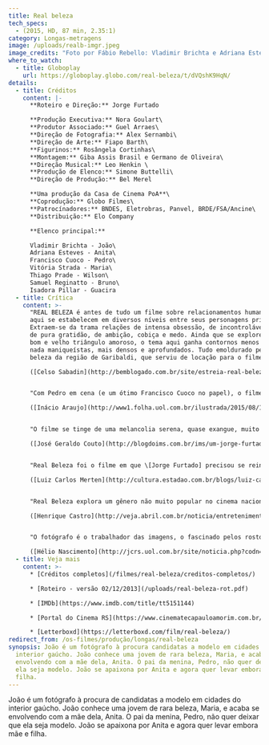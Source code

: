 ```yaml
---
title: Real beleza
tech_specs:
  - (2015, HD, 87 min, 2.35:1)
category: Longas-metragens
image: /uploads/realb-imgr.jpeg
image_credits: "Foto por Fábio Rebello: Vladimir Brichta e Adriana Esteves"
where_to_watch:
  - title: Globoplay
    url: https://globoplay.globo.com/real-beleza/t/dVQshK9HqN/
details:
  - title: Créditos
    content: |-
      **Roteiro e Direção:** Jorge Furtado

      **Produção Executiva:** Nora Goulart\
      **Produtor Associado:** Guel Arraes\
      **Direção de Fotografia:** Alex Sernambi\
      **Direção de Arte:** Fiapo Barth\
      **Figurinos:** Rosângela Cortinhas\
      **Montagem:** Giba Assis Brasil e Germano de Oliveira\
      **Direção Musical:** Leo Henkin \
      **Produção de Elenco:** Simone Buttelli\
      **Direção de Produção:** Bel Merel

      **Uma produção da Casa de Cinema PoA**\
      **Coprodução:** Globo Filmes\
      **Patrocínadores:** BNDES, Eletrobras, Panvel, BRDE/FSA/Ancine\
      **Distribuição:** Elo Company

      **Elenco principal:**

      Vladimir Brichta - João\
      Adriana Esteves - Anita\
      Francisco Cuoco - Pedro\
      Vitória Strada - Maria\
      Thiago Prade - Wilson\
      Samuel Reginatto - Bruno\
      Isadora Pillar - Guacira
  - title: Crítica
    content: >-
      "REAL BELEZA é antes de tudo um filme sobre relacionamentos humanos, que
      aqui se estabelecem em diversos níveis entre seus personagens principais.
      Extraem-se da trama relações de intensa obsessão, de incontrolável desejo,
      de pura gratidão, de ambição, cobiça e medo. Ainda que se explore, sim, o
      bom e velho triângulo amoroso, o tema aqui ganha contornos menos óbvios,
      nada maniqueístas, mais densos e aprofundados. Tudo emoldurado pela real
      beleza da região de Garibaldi, que serviu de locação para o filme."\

      ([Celso Sabadin](http://bemblogado.com.br/site/estreia-real-beleza-novo-filme-de-jorge-furtado-nao-nao-e-uma-comedia/), Planeta Tela, 03/08/2015)


      "Com Pedro em cena (e um ótimo Francisco Cuoco no papel), o filme afirma enfim seu conflito. Não tanto entre o pai e o fotógrafo pelo consentimento, mas entre dois mundos. De um lado estão as letras, as artes clássicas, "o conhecimento", como diz Pedro. De outro, a imagem, a superficialidade, a beleza, como sustenta João. Traço de união entre eles: as fotos de Cartier-Bresson. Conhecimento pela superfície."\

      ([Inácio Araujo](http://www1.folha.uol.com.br/ilustrada/2015/08/1664866-trama-amorosa-sufoca-real-beleza-novo-filme-de-jorge-furtado.shtml), Folha de S.Paulo, 06/08/2015)


      "O filme se tinge de uma melancolia serena, quase exangue, muito distante da vivacidade travessa da filmografia anterior do cineasta, seja no cinema ou na TV, no documentário ou na ficção. Não deixa de ser um gesto de coragem essa virada, esse abandono da chamada 'zona de conforto' de uma obra estabelecida e reconhecida."\

      ([José Geraldo Couto](http://blogdoims.com.br/ims/um-jorge-furtado-europeu), Instituto Moreira Salles, 07/08/2015)


      "Real Beleza foi o filme em que \[Jorge Furtado] precisou se reinventar. Reaprender. Nos anteriores, ele perfeccionou o timing da comédia. Guimarães Rosa dizia que a piada é como o fósforo. Deflagrada, perde o uso. Com seus atores, Jorge aprendeu a dominar o tempo do humor. Mas, e o drama? A cena da refeição é exemplar. As pessoas não falam ao redor da mesa. Secretam o que não conseguem verbalizar. Durante quanto tempo se filma o silêncio?"\

      ([Luiz Carlos Merten](http://cultura.estadao.com.br/blogs/luiz-carlos-merten/e-o-kikito-2/), O Estado de São Paulo, 07/08/2015)


      "Real Beleza explora um gênero não muito popular no cinema nacional, o drama romântico. Vitória Strada, que estreia como atriz, é uma surpresa boa na pele de Maria. E o desenrolar da delicada situação acaba sendo mais surpreendente do que se poderia esperar."\

      ([Henrique Castro](http://veja.abril.com.br/noticia/entretenimento/real-beleza-vai-alem-do-nu-frontal-de-adriana-esteves/), Veja, 08/08/2015)


      "O fotógrafo é o trabalhador das imagens, o fascinado pelos rostos das meninas. Quando ele descobre a biblioteca, se aproxima de um mundo para ele até então praticamente desconhecido. (...) Esta biblioteca tem como guardião um personagem borgeano que parece tê-la quase toda na memória. (...) O novo filme de Jorge Furtado não tem receio algum de praticar um gesto de rebeldia nos quadros do atual cinema brasileiro, ao tocar em temas não abordados por outros."\

      ([Hélio Nascimento](http://jcrs.uol.com.br/site/noticia.php?codn=205054), Jornal do Comércio, 14/08/2015)
  - title: Veja mais
    content: >-
      * [Créditos completos](/filmes/real-beleza/creditos-completos/)

      * [Roteiro - versão 02/12/2013](/uploads/real-beleza-rot.pdf)

      * [IMDb](https://www.imdb.com/title/tt5151144)

      * [Portal do Cinema RS](https://www.cinematecapauloamorim.com.br/portaldocinemagaucho/1004/real-beleza)

      * [Letterboxd](https://letterboxd.com/film/real-beleza/)
redirect_from: /os-filmes/produção/longas/real-beleza
synopsis: João é um fotógrafo à procura candidatas a modelo em cidades do
  interior gaúcho. João conhece uma jovem de rara beleza, Maria, e acaba se
  envolvendo com a mãe dela, Anita. O pai da menina, Pedro, não quer deixar que
  ela seja modelo. João se apaixona por Anita e agora quer levar embora mãe e
  filha.
---
```

João é um fotógrafo à procura de candidatas a modelo em cidades do interior gaúcho. João conhece uma jovem de rara beleza, Maria, e acaba se envolvendo com a mãe dela, Anita. O pai da menina, Pedro, não quer deixar que ela seja modelo. João se apaixona por Anita e agora quer levar embora mãe e filha.